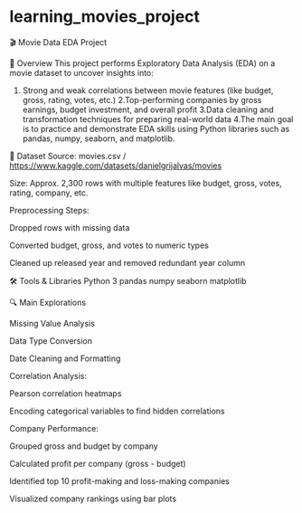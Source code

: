 # learning_movies_project

🎬 Movie Data EDA Project

📌 Overview
This project performs Exploratory Data Analysis (EDA) on a movie dataset to uncover insights into:


1. Strong and weak correlations between movie features (like budget, gross, rating, votes, etc.)
2.Top-performing companies by gross earnings, budget investment, and overall profit
3.Data cleaning and transformation techniques for preparing real-world data
4.The main goal is to practice and demonstrate EDA skills using Python libraries such as pandas, numpy, seaborn, and matplotlib.


📂 Dataset
Source: movies.csv / https://www.kaggle.com/datasets/danielgrijalvas/movies

Size: Approx. 2,300 rows with multiple features like budget, gross, votes, rating, company, etc.

Preprocessing Steps:

Dropped rows with missing data

Converted budget, gross, and votes to numeric types

Cleaned up released year and removed redundant year column

🛠️ Tools & Libraries
Python 3
pandas
numpy
seaborn
matplotlib

🔍 Main Explorations

Missing Value Analysis

Data Type Conversion

Date Cleaning and Formatting

Correlation Analysis:

Pearson correlation heatmaps

Encoding categorical variables to find hidden correlations

Company Performance:

Grouped gross and budget by company

Calculated profit per company (gross - budget)

Identified top 10 profit-making and loss-making companies

Visualized company rankings using bar plots


